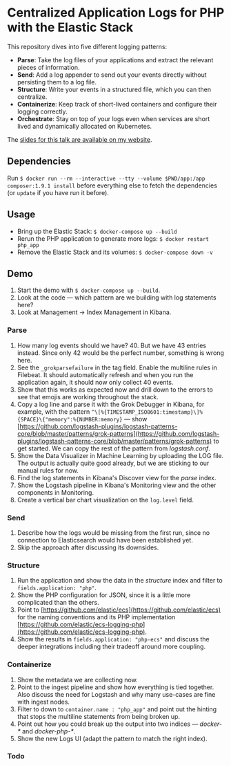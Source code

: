 # Centralized Application Logs for PHP with the Elastic Stack

This repository dives into five different logging patterns:

* **Parse**: Take the log files of your applications and extract the relevant pieces of information.
* **Send**: Add a log appender to send out your events directly without persisting them to a log file.
* **Structure**: Write your events in a structured file, which you can then centralize.
* **Containerize**: Keep track of short-lived containers and configure their logging correctly.
* **Orchestrate**: Stay on top of your logs even when services are short lived and dynamically allocated on Kubernetes.

The [slides for this talk are available on my website](https://xeraa.net/talks/centralized-php-logging-patterns/).


## Dependencies

Run `$ docker run --rm --interactive --tty --volume $PWD/app:/app composer:1.9.1 install` before everything else to fetch the dependencies (or `update` if you have run it before).


## Usage

* Bring up the Elastic Stack: `$ docker-compose up --build`
* Rerun the PHP application to generate more logs: `$ docker restart php_app`
* Remove the Elastic Stack and its volumes: `$ docker-compose down -v`


## Demo

1. Start the demo with `$ docker-compose up --build`.
1. Look at the code — which pattern are we building with log statements here?
1. Look at Management -> Index Management in Kibana.


### Parse

1. How many log events should we have? 40. But we have 43 entries instead. Since only 42 would be the perfect number, something is wrong here.
1. See the `_grokparsefailure` in the tag field. Enable the multiline rules in Filebeat. It should automatically
   refresh and when you run the application again, it should now only collect 40 events.
1. Show that this works as expected now and drill down to the errors to see that emojis are working throughout the stack.
1. Copy a log line and parse it with the Grok Debugger in Kibana, for example, with the pattern
   `^\[%{TIMESTAMP_ISO8601:timestamp}\]%{SPACE}\{"memory":%{NUMBER:memory}` — show
   [https://github.com/logstash-plugins/logstash-patterns-core/blob/master/patterns/grok-patterns](https://github.com/logstash-plugins/logstash-patterns-core/blob/master/patterns/grok-patterns)
   to get started. We can copy the rest of the pattern from *logstash.conf*.
1. Show the Data Visualizer in Machine Learning by uploading the LOG file. The output is actually quite good already,
   but we are sticking to our manual rules for now.
1. Find the log statements in Kibana's Discover view for the *parse* index.
1. Show the Logstash pipeline in Kibana's Monitoring view and the other components in Monitoring.
1. Create a vertical bar chart visualization on the `log.level` field.


### Send

1. Describe how the logs would be missing from the first run, since no connection to Elasticsearch would have been established yet.
1. Skip the approach after discussing its downsides.


### Structure

1. Run the application and show the data in the *structure* index and filter to `fields.application: "php"`.
1. Show the PHP configuration for JSON, since it is a little more complicated than the others.
1. Point to [https://github.com/elastic/ecs](https://github.com/elastic/ecs) for the naming conventions and its PHP implementation [https://github.com/elastic/ecs-logging-php](https://github.com/elastic/ecs-logging-php).
1. Show the results in `fields.application: "php-ecs"` and discuss the deeper integrations including their tradeoff around more coupling.


### Containerize

1. Show the metadata we are collecting now.
1. Point to the ingest pipeline and show how everything is tied together. Also discuss the need for Logstash and why many use-cases are fine with ingest nodes.
1. Filter to down to `container.name : "php_app"` and point out the hinting that stops the multiline statements from being broken up.
1. Point out how you could break up the output into two indices — *docker-\** and *docker-php-\**.
1. Show the new Logs UI (adapt the pattern to match the right index).


### Todo

